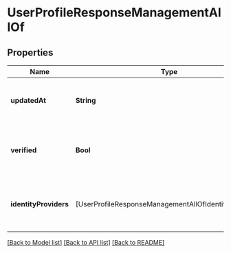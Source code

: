 # UserProfileResponseManagementAllOf

## Properties
Name | Type | Description | Notes
------------ | ------------- | ------------- | -------------
**updatedAt** | **String** | The date when the app was last updated | [optional] 
**verified** | **Bool** | A boolean flag that indicates if the user is already verified | [optional] 
**identityProviders** | [UserProfileResponseManagementAllOfIdentityProviders] | The identity providers associated with the user&#39;s account | [optional] 

[[Back to Model list]](../README.md#documentation-for-models) [[Back to API list]](../README.md#documentation-for-api-endpoints) [[Back to README]](../README.md)


